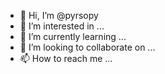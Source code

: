 - 👋 Hi, I’m @pyrsopy
- 👀 I’m interested in ...
- 🌱 I’m currently learning ...
- 💞️ I’m looking to collaborate on ...
- 📫 How to reach me ...

<!---
pyrsopy/pyrsopy is a ✨ special ✨ repository because its `README.md` (this file) appears on your GitHub profile.
You can click the Preview link to take a look at your changes.
--->
